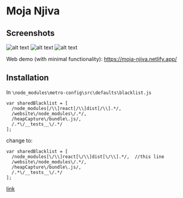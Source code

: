 # Moja Njiva

## Screenshots
![alt text](https://i.imgur.com/pVdHJvO.png)
![alt text](https://i.imgur.com/zbwCeXA.png)
![alt text](https://i.imgur.com/lPJ1T5m.png)



Web demo (with minimal functionality): https://moja-njiva.netlify.app/ 

## Installation

In `\node_modules\metro-config\src\defaults\blacklist.js`

```
var sharedBlacklist = [
  /node_modules[/\\]react[/\\]dist[/\\].*/,
  /website\/node_modules\/.*/,
  /heapCapture\/bundle\.js/,
  /.*\/__tests__\/.*/
];
```

change to:

```
var sharedBlacklist = [
  /node_modules[\/\\]react[\/\\]dist[\/\\].*/,  //this line
  /website\/node_modules\/.*/,
  /heapCapture\/bundle\.js/,
  /.*\/__tests__\/.*/
];
```

[link](https://github.com/expo/expo-cli/issues/1074)
